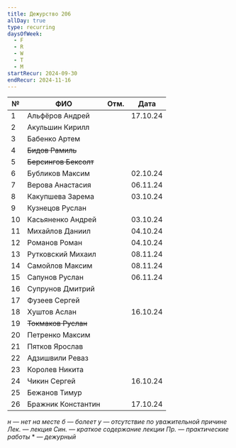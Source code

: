 ```yaml
---
title: Дежурство 206
allDay: true
type: recurring
daysOfWeek:
  - F
  - R
  - W
  - T
  - M
startRecur: 2024-09-30
endRecur: 2024-11-16
---
```


| №   | ФИО                   | Отм. |   Дата   |
| --- | --------------------- | :--: | :------: |
| 1   | Альфёров Андрей       |      | 17.10.24 |
| 2   | Акульшин Кирилл       |      |          |
| 3   | Бабенко Артем         |      |          |
| 4   | ~~Бидов Рамиль~~      |      |          |
| 5   | ~~Берсингов Бексолт~~ |      |          |
| 6   | Бубликов Максим       |      | 02.10.24 |
| 7   | Верова Анастасия      |      | 06.11.24 |
| 8   | Какупшева Зарема      |      | 03.10.24 |
| 9   | Кузнецов Руслан       |      |          |
| 10  | Касьяненко Андрей     |      | 03.10.24 |
| 11  | Михайлов Даниил       |      | 04.10.24 |
| 12  | Романов Роман         |      | 04.10.24 |
| 13  | Рутковский Михаил     |      | 08.11.24 |
| 14  | Самойлов Максим       |      | 08.11.24 |
| 15  | Сапунов Руслан        |      | 06.11.24 |
| 16  | Супрунов Дмитрий      |      |          |
| 17  | Фузеев Сергей         |      |          |
| 18  | Хуштов Аслан          |      | 16.10.24 |
| 19  | ~~Токмаков Руслан~~   |      |          |
| 20  | Петренко Максим       |      |          |
| 21  | Пятков Ярослав        |      |          |
| 22  | Адзишвили Реваз       |      |          |
| 23  | Королев Никита        |      |          |
| 24  | Чикин Сергей          |      | 16.10.24 |
| 25  | Бежанов Тимур         |      |          |
| 26  | Бражник Константин    |      | 17.10.24 |

*н — нет на месте
б — болеет
у — отсутствие по уважительной причине
Лек. — лекция
Син. — краткое содержание лекции
Пр. — практические работы*
\* — *дежурный*